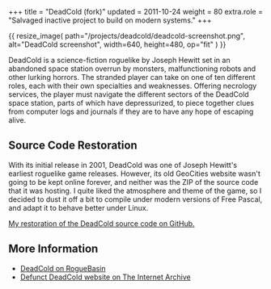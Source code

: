 +++
title = "DeadCold (fork)"
updated = 2011-10-24
weight = 80
extra.role = "Salvaged inactive project to build on modern systems."
+++

{{ resize_image(
  path="/projects/deadcold/deadcold-screenshot.png",
  alt="DeadCold screenshot",
  width=640,
  height=480,
  op="fit"
) }}

DeadCold is a science-fiction roguelike by Joseph Hewitt set in an abandoned space station overrun by monsters, malfunctioning robots and other lurking horrors.
The stranded player can take on one of ten different roles, each with their own specialties and weaknesses.
Offering necrology services, the player must navigate the different sectors of the DeadCold space station, parts of which have depressurized, to piece together clues from computer logs and journals if they are to have any hope of escaping alive.

<!-- more -->

## Source Code Restoration

With its initial release in 2001, DeadCold was one of Joseph Hewitt's earliest roguelike game releases.
However, its old GeoCities website wasn't going to be kept online forever, and neither was the ZIP of the source code that it was hosting.
I quite liked the atmosphere and theme of the game, so I decided to dust it off a bit to compile under modern versions of Free Pascal, and adapt it to behave better under Linux.

[My restoration of the DeadCold source code on GitHub.](https://github.com/tung/deadcold)

## More Information

- [DeadCold on RogueBasin](http://roguebasin.com/index.php/DeadCold)
- [Defunct DeadCold website on The Internet Archive](https://web.archive.org/web/20171226204308/http://www.reocities.com/pyrrho12/programming/deadcold.html)
